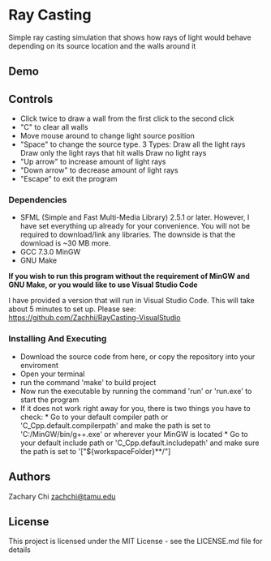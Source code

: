 # Ray Casting

Simple ray casting simulation that shows how rays of light would behave depending on its source location and the walls around it

## Demo

## Controls

* Click twice to draw a wall from the first click to the second click
* "C" to clear all walls
* Move mouse around to change light source position
* "Space" to change the source type. 
      3 Types:
      Draw all the light rays 
      Draw only the light rays that hit walls
      Draw no light rays
* "Up arrow" to increase amount of light rays
* "Down arrow" to decrease amount of light rays
* "Escape" to exit the program

### Dependencies

* SFML (Simple and Fast Multi-Media Library) 2.5.1 or later. However, I have set everything up already for your convenience. You will not be required to download/link any libraries. The downside is that the download is ~30 MB more.
* GCC 7.3.0 MinGW 
* GNU Make 

**If you wish to run this program without the requirement of MinGW and GNU Make, or you would like to use Visual Studio Code**

I have provided a version that will run in Visual Studio Code. This will take about 5 minutes to set up. 
Please see: https://github.com/Zachhi/RayCasting-VisualStudio

### Installing And Executing

* Download the source code from here, or copy the repository into your enviroment
* Open your terminal
* run the command 'make' to build project
* Now run the executable by running the command 'run' or 'run.exe' to start the program
* If it does not work right away for you, there is two things you have to check:
            * Go to your default compiler path or 'C_Cpp.default.compilerpath' and make the path is set to 'C:/MinGW/bin/g++.exe' or wherever your MinGW is located
            * Go to your default include path or 'C_Cpp.default.includepath' and make sure the path is set to '["${workspaceFolder}**/"]

## Authors

Zachary Chi
zachchi@tamu.edu

## License

This project is licensed under the MIT License - see the LICENSE.md file for details
